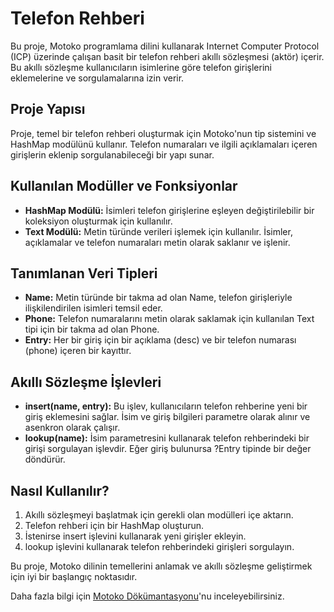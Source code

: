 

# Telefon Rehberi

Bu proje, Motoko programlama dilini kullanarak Internet Computer Protocol (ICP) üzerinde çalışan basit bir telefon rehberi akıllı sözleşmesi (aktör) içerir. Bu akıllı sözleşme kullanıcıların isimlerine göre telefon girişlerini eklemelerine ve sorgulamalarına izin verir.

## Proje Yapısı

Proje, temel bir telefon rehberi oluşturmak için Motoko'nun tip sistemini ve HashMap modülünü kullanır. Telefon numaraları ve ilgili açıklamaları içeren girişlerin eklenip sorgulanabileceği bir yapı sunar.

## Kullanılan Modüller ve Fonksiyonlar

- **HashMap Modülü:** İsimleri telefon girişlerine eşleyen değiştirilebilir bir koleksiyon oluşturmak için kullanılır.
- **Text Modülü:** Metin türünde verileri işlemek için kullanılır. İsimler, açıklamalar ve telefon numaraları metin olarak saklanır ve işlenir.

## Tanımlanan Veri Tipleri

- **Name:** Metin türünde bir takma ad olan Name, telefon girişleriyle ilişkilendirilen isimleri temsil eder.
- **Phone:** Telefon numaralarını metin olarak saklamak için kullanılan Text tipi için bir takma ad olan Phone.
- **Entry:** Her bir giriş için bir açıklama (desc) ve bir telefon numarası (phone) içeren bir kayıttır.

## Akıllı Sözleşme İşlevleri

- **insert(name, entry):** Bu işlev, kullanıcıların telefon rehberine yeni bir giriş eklemesini sağlar. İsim ve giriş bilgileri parametre olarak alınır ve asenkron olarak çalışır.
- **lookup(name):** İsim parametresini kullanarak telefon rehberindeki bir girişi sorgulayan işlevdir. Eğer giriş bulunursa ?Entry tipinde bir değer döndürür.

## Nasıl Kullanılır?

1. Akıllı sözleşmeyi başlatmak için gerekli olan modülleri içe aktarın.
2. Telefon rehberi için bir HashMap oluşturun.
3. İstenirse insert işlevini kullanarak yeni girişler ekleyin.
4. lookup işlevini kullanarak telefon rehberindeki girişleri sorgulayın.

Bu proje, Motoko dilinin temellerini anlamak ve akıllı sözleşme geliştirmek için iyi bir başlangıç noktasıdır.

Daha fazla bilgi için [Motoko Dökümantasyonu](https://internetcomputer.org/docs/current/motoko/main/motoko)'nu inceleyebilirsiniz.
